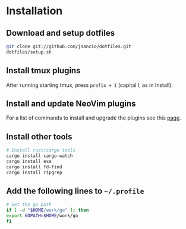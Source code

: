 # Installation

## Download and setup dotfiles

```bash
git clone git://github.com/jsancio/dotfiles.git
dotfiles/setup.sh
```

## Install tmux plugins

After running starting tmux, press `prefix + I` (capital I, as in Install).

## Install and update NeoVim plugins

For a list of commands to install and upgrade the plugins see this [page](https://github.com/junegunn/vim-plug#commands).

## Install other tools

```bash
# Install rust/cargo tools
cargo install cargo-watch
cargo install exa
cargo install fd-find
cargo install ripgrep
```

## Add the following lines to `~/.profile`

```bash
# Set the go path
if [ -d "$HOME/work/go" ]; then
export GOPATH=$HOME/work/go
fi
```
